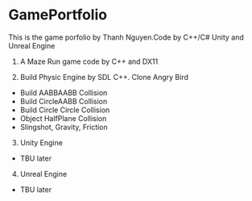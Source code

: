 # GamePortfolio
This is the game porfolio by Thanh Nguyen.Code by C++/C# Unity and Unreal Engine
1. A Maze Run game code by C++ and DX11

2. Build Physic Engine by SDL C++. Clone Angry Bird
- Build AABBAABB Collision
- Build CircleAABB Collision
- Build Circle Circle Collision
- Object HalfPlane Collision
- Slingshot, Gravity, Friction 

3. Unity Engine 
- TBU later
4. Unreal Engine  
- TBU later
